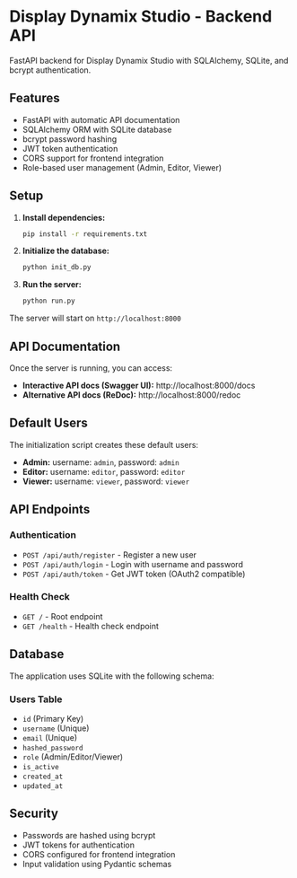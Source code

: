 # Display Dynamix Studio - Backend API

FastAPI backend for Display Dynamix Studio with SQLAlchemy, SQLite, and bcrypt authentication.

## Features

- FastAPI with automatic API documentation
- SQLAlchemy ORM with SQLite database
- bcrypt password hashing
- JWT token authentication
- CORS support for frontend integration
- Role-based user management (Admin, Editor, Viewer)

## Setup

1. **Install dependencies:**
   ```bash
   pip install -r requirements.txt
   ```

2. **Initialize the database:**
   ```bash
   python init_db.py
   ```

3. **Run the server:**
   ```bash
   python run.py
   ```

The server will start on `http://localhost:8000`

## API Documentation

Once the server is running, you can access:
- **Interactive API docs (Swagger UI):** http://localhost:8000/docs
- **Alternative API docs (ReDoc):** http://localhost:8000/redoc

## Default Users

The initialization script creates these default users:

- **Admin:** username: `admin`, password: `admin`
- **Editor:** username: `editor`, password: `editor`
- **Viewer:** username: `viewer`, password: `viewer`

## API Endpoints

### Authentication
- `POST /api/auth/register` - Register a new user
- `POST /api/auth/login` - Login with username and password
- `POST /api/auth/token` - Get JWT token (OAuth2 compatible)

### Health Check
- `GET /` - Root endpoint
- `GET /health` - Health check endpoint

## Database

The application uses SQLite with the following schema:

### Users Table
- `id` (Primary Key)
- `username` (Unique)
- `email` (Unique)
- `hashed_password`
- `role` (Admin/Editor/Viewer)
- `is_active`
- `created_at`
- `updated_at`

## Security

- Passwords are hashed using bcrypt
- JWT tokens for authentication
- CORS configured for frontend integration
- Input validation using Pydantic schemas 